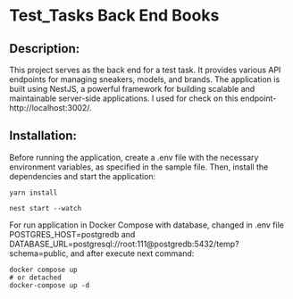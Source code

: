 # Test_Tasks Back End Books
## Description:
This project serves as the back end for a test task. It provides various API endpoints for managing sneakers, models,
and brands. The application is built using NestJS, a powerful framework for building scalable and maintainable
server-side applications.
I used for check on this endpoint- http://localhost:3002/.

## Installation:
Before running the application, create a .env file with the necessary environment variables, as specified in the sample
file. Then, install the dependencies and start the application:
```
yarn install

nest start --watch
```
For run application in Docker Compose with database, changed in .env file POSTGRES_HOST=postgredb and
DATABASE_URL=postgresql://root:111@postgredb:5432/temp?schema=public, and after execute next command:
```
docker compose up
# or detached
docker-compose up -d
```